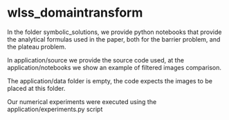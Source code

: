 # wlss_domaintransform
In the folder symbolic_solutions, we provide python notebooks that provide the analytical formulas used in the paper, both for the barrier problem, and the plateau problem.

In application/source we provide the source code used, at the application/notebooks we show an example of filtered images comparison.

The application/data folder is empty, the code expects the images to be placed at this folder.

Our numerical experiments were executed using the application/experiments.py script
